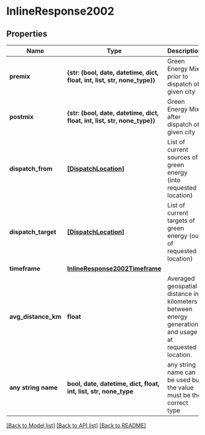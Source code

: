 # InlineResponse2002


## Properties
Name | Type | Description | Notes
------------ | ------------- | ------------- | -------------
**premix** | **{str: (bool, date, datetime, dict, float, int, list, str, none_type)}** | Green Energy Mix prior to dispatch of given city | [optional] 
**postmix** | **{str: (bool, date, datetime, dict, float, int, list, str, none_type)}** | Green Energy Mix after dispatch of given city | [optional] 
**dispatch_from** | [**[DispatchLocation]**](DispatchLocation.md) | List of current sources of green energy (into requested location) | [optional] 
**dispatch_target** | [**[DispatchLocation]**](DispatchLocation.md) | List of current targets of green energy (out of requested location) | [optional] 
**timeframe** | [**InlineResponse2002Timeframe**](InlineResponse2002Timeframe.md) |  | [optional] 
**avg_distance_km** | **float** | Averaged geospatial distance in kilometers between energy generation and usage at requested location. | [optional] 
**any string name** | **bool, date, datetime, dict, float, int, list, str, none_type** | any string name can be used but the value must be the correct type | [optional]

[[Back to Model list]](../README.md#documentation-for-models) [[Back to API list]](../README.md#documentation-for-api-endpoints) [[Back to README]](../README.md)


